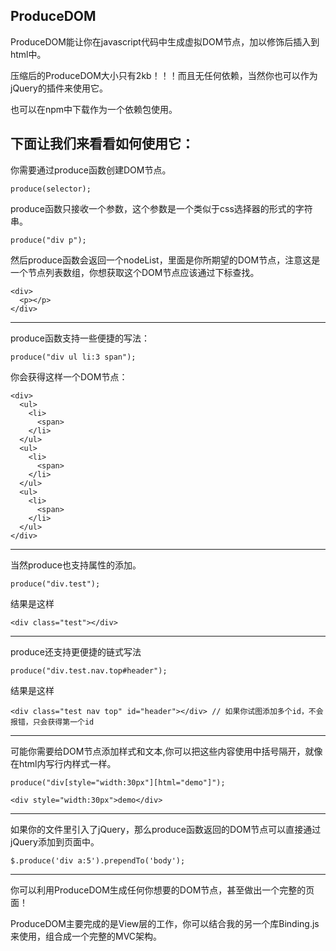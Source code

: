 ## ProduceDOM
ProduceDOM能让你在javascript代码中生成虚拟DOM节点，加以修饰后插入到html中。

压缩后的ProduceDOM大小只有2kb！！！而且无任何依赖，当然你也可以作为jQuery的插件来使用它。

也可以在npm中下载作为一个依赖包使用。

下面让我们来看看如何使用它：
---

你需要通过produce函数创建DOM节点。

    produce(selector);
produce函数只接收一个参数，这个参数是一个类似于css选择器的形式的字符串。

    produce("div p");
然后produce函数会返回一个nodeList，里面是你所期望的DOM节点，注意这是一个节点列表数组，你想获取这个DOM节点应该通过下标查找。

    <div>
      <p></p>
    </div>
---
produce函数支持一些便捷的写法：

    produce("div ul li:3 span");
你会获得这样一个DOM节点：

    <div>
      <ul>
        <li>
          <span>
        </li>
      </ul>
      <ul>
        <li>
          <span>
        </li>
      </ul>
      <ul>
        <li>
          <span>
        </li>
      </ul>
    </div>
---
当然produce也支持属性的添加。

    produce("div.test");
结果是这样

    <div class="test"></div>
---
produce还支持更便捷的链式写法

    produce("div.test.nav.top#header");
结果是这样

    <div class="test nav top" id="header"></div> // 如果你试图添加多个id，不会报错，只会获得第一个id
---
可能你需要给DOM节点添加样式和文本,你可以把这些内容使用中括号隔开，就像在html内写行内样式一样。

    produce("div[style="width:30px"][html="demo"]");
    
    <div style="width:30px">demo</div>
--- 
如果你的文件里引入了jQuery，那么produce函数返回的DOM节点可以直接通过jQuery添加到页面中。

    $.produce('div a:5').prependTo('body');
---    
你可以利用ProduceDOM生成任何你想要的DOM节点，甚至做出一个完整的页面！

ProduceDOM主要完成的是View层的工作，你可以结合我的另一个库Binding.js来使用，组合成一个完整的MVC架构。
